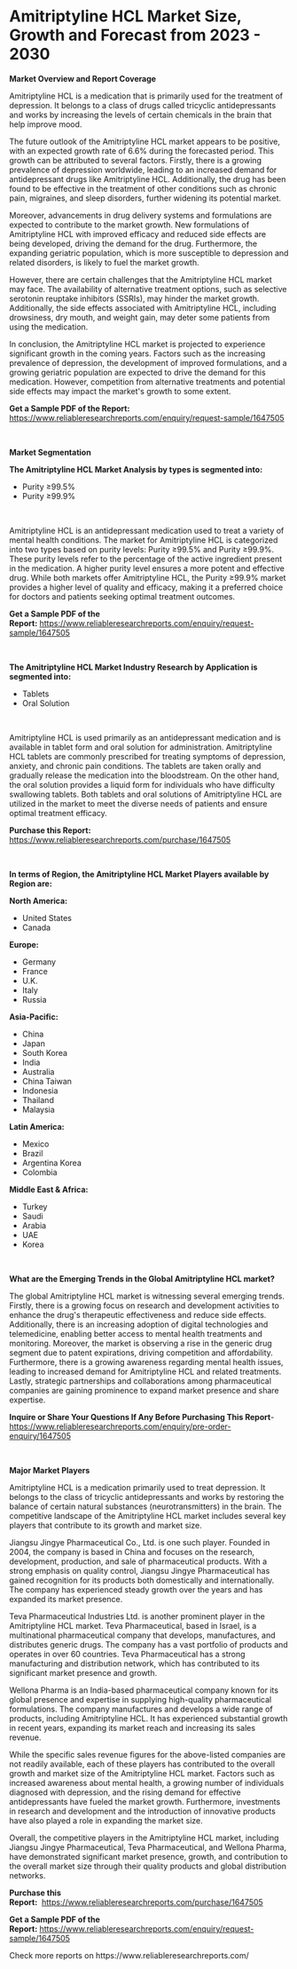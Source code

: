 <p><h1>Amitriptyline HCL Market Size, Growth and Forecast from 2023 - 2030</h1></p><p><strong>Market Overview and Report Coverage</strong></p>
<p><p>Amitriptyline HCL is a medication that is primarily used for the treatment of depression. It belongs to a class of drugs called tricyclic antidepressants and works by increasing the levels of certain chemicals in the brain that help improve mood.</p><p>The future outlook of the Amitriptyline HCL market appears to be positive, with an expected growth rate of 6.6% during the forecasted period. This growth can be attributed to several factors. Firstly, there is a growing prevalence of depression worldwide, leading to an increased demand for antidepressant drugs like Amitriptyline HCL. Additionally, the drug has been found to be effective in the treatment of other conditions such as chronic pain, migraines, and sleep disorders, further widening its potential market.</p><p>Moreover, advancements in drug delivery systems and formulations are expected to contribute to the market growth. New formulations of Amitriptyline HCL with improved efficacy and reduced side effects are being developed, driving the demand for the drug. Furthermore, the expanding geriatric population, which is more susceptible to depression and related disorders, is likely to fuel the market growth.</p><p>However, there are certain challenges that the Amitriptyline HCL market may face. The availability of alternative treatment options, such as selective serotonin reuptake inhibitors (SSRIs), may hinder the market growth. Additionally, the side effects associated with Amitriptyline HCL, including drowsiness, dry mouth, and weight gain, may deter some patients from using the medication.</p><p>In conclusion, the Amitriptyline HCL market is projected to experience significant growth in the coming years. Factors such as the increasing prevalence of depression, the development of improved formulations, and a growing geriatric population are expected to drive the demand for this medication. However, competition from alternative treatments and potential side effects may impact the market's growth to some extent.</p></p>
<p><strong>Get a Sample PDF of the Report:</strong> <a href="https://www.reliableresearchreports.com/enquiry/request-sample/1647505">https://www.reliableresearchreports.com/enquiry/request-sample/1647505</a></p>
<p>&nbsp;</p>
<p><strong>Market Segmentation</strong></p>
<p><strong>The Amitriptyline HCL Market Analysis by types is segmented into:</strong></p>
<p><ul><li>Purity ≥99.5%</li><li>Purity ≥99.9%</li></ul></p>
<p>&nbsp;</p>
<p><p>Amitriptyline HCL is an antidepressant medication used to treat a variety of mental health conditions. The market for Amitriptyline HCL is categorized into two types based on purity levels: Purity ≥99.5% and Purity ≥99.9%. These purity levels refer to the percentage of the active ingredient present in the medication. A higher purity level ensures a more potent and effective drug. While both markets offer Amitriptyline HCL, the Purity ≥99.9% market provides a higher level of quality and efficacy, making it a preferred choice for doctors and patients seeking optimal treatment outcomes.</p></p>
<p><strong>Get a Sample PDF of the Report:</strong>&nbsp;<a href="https://www.reliableresearchreports.com/enquiry/request-sample/1647505">https://www.reliableresearchreports.com/enquiry/request-sample/1647505</a></p>
<p>&nbsp;</p>
<p><strong>The Amitriptyline HCL Market Industry Research by Application is segmented into:</strong></p>
<p><ul><li>Tablets</li><li>Oral Solution</li></ul></p>
<p>&nbsp;</p>
<p><p>Amitriptyline HCL is used primarily as an antidepressant medication and is available in tablet form and oral solution for administration. Amitriptyline HCL tablets are commonly prescribed for treating symptoms of depression, anxiety, and chronic pain conditions. The tablets are taken orally and gradually release the medication into the bloodstream. On the other hand, the oral solution provides a liquid form for individuals who have difficulty swallowing tablets. Both tablets and oral solutions of Amitriptyline HCL are utilized in the market to meet the diverse needs of patients and ensure optimal treatment efficacy.</p></p>
<p><strong>Purchase this Report:</strong>&nbsp; <a href="https://www.reliableresearchreports.com/purchase/1647505">https://www.reliableresearchreports.com/purchase/1647505</a></p>
<p>&nbsp;</p>
<p><strong>In terms of Region, the Amitriptyline HCL Market Players available by Region are:</strong></p>
<p>
    <p> <strong> North America: </strong>
        <ul>
            <li>United States</li>
            <li>Canada</li>
        </ul>
        </p> 
    <p> <strong> Europe: </strong>
        <ul>
            <li>Germany</li>
            <li>France</li>
            <li>U.K.</li>
            <li>Italy</li>
            <li>Russia</li>
        </ul>
        </p> 
    <p> <strong> Asia-Pacific: </strong>
        <ul>
            <li>China</li>
            <li>Japan</li>
            <li>South Korea</li>
            <li>India</li>
            <li>Australia</li>
            <li>China Taiwan</li>
            <li>Indonesia</li>
            <li>Thailand</li>
            <li>Malaysia</li>
        </ul>
        </p> 
    <p> <strong> Latin America: </strong>
        <ul>
            <li>Mexico</li>
            <li>Brazil</li>
            <li>Argentina Korea</li>
            <li>Colombia</li>
        </ul>
        </p> 
    <p> <strong> Middle East & Africa: </strong>
        <ul>
            <li>Turkey</li>
            <li>Saudi</li>
            <li>Arabia</li>
            <li>UAE</li>
            <li>Korea</li>
        </ul>
    </p>
    </p>
<p>&nbsp;</p>
<p><strong>What are the Emerging Trends in the Global Amitriptyline HCL market?</strong></p>
<p><p>The global Amitriptyline HCL market is witnessing several emerging trends. Firstly, there is a growing focus on research and development activities to enhance the drug's therapeutic effectiveness and reduce side effects. Additionally, there is an increasing adoption of digital technologies and telemedicine, enabling better access to mental health treatments and monitoring. Moreover, the market is observing a rise in the generic drug segment due to patent expirations, driving competition and affordability. Furthermore, there is a growing awareness regarding mental health issues, leading to increased demand for Amitriptyline HCL and related treatments. Lastly, strategic partnerships and collaborations among pharmaceutical companies are gaining prominence to expand market presence and share expertise.</p></p>
<p><strong>Inquire or Share Your Questions If Any Before Purchasing This Report</strong>- <a href="https://www.reliableresearchreports.com/enquiry/pre-order-enquiry/1647505">https://www.reliableresearchreports.com/enquiry/pre-order-enquiry/1647505</a></p>
<p>&nbsp;</p>
<p><strong>Major Market Players</strong></p>
<p><p>Amitriptyline HCL is a medication primarily used to treat depression. It belongs to the class of tricyclic antidepressants and works by restoring the balance of certain natural substances (neurotransmitters) in the brain. The competitive landscape of the Amitriptyline HCL market includes several key players that contribute to its growth and market size.</p><p>Jiangsu Jingye Pharmaceutical Co., Ltd. is one such player. Founded in 2004, the company is based in China and focuses on the research, development, production, and sale of pharmaceutical products. With a strong emphasis on quality control, Jiangsu Jingye Pharmaceutical has gained recognition for its products both domestically and internationally. The company has experienced steady growth over the years and has expanded its market presence.</p><p>Teva Pharmaceutical Industries Ltd. is another prominent player in the Amitriptyline HCL market. Teva Pharmaceutical, based in Israel, is a multinational pharmaceutical company that develops, manufactures, and distributes generic drugs. The company has a vast portfolio of products and operates in over 60 countries. Teva Pharmaceutical has a strong manufacturing and distribution network, which has contributed to its significant market presence and growth.</p><p>Wellona Pharma is an India-based pharmaceutical company known for its global presence and expertise in supplying high-quality pharmaceutical formulations. The company manufactures and develops a wide range of products, including Amitriptyline HCL. It has experienced substantial growth in recent years, expanding its market reach and increasing its sales revenue.</p><p>While the specific sales revenue figures for the above-listed companies are not readily available, each of these players has contributed to the overall growth and market size of the Amitriptyline HCL market. Factors such as increased awareness about mental health, a growing number of individuals diagnosed with depression, and the rising demand for effective antidepressants have fueled the market growth. Furthermore, investments in research and development and the introduction of innovative products have also played a role in expanding the market size.</p><p>Overall, the competitive players in the Amitriptyline HCL market, including Jiangsu Jingye Pharmaceutical, Teva Pharmaceutical, and Wellona Pharma, have demonstrated significant market presence, growth, and contribution to the overall market size through their quality products and global distribution networks.</p></p>
<p><strong>Purchase this Report:</strong>&nbsp;&nbsp;<a href="https://www.reliableresearchreports.com/purchase/1647505">https://www.reliableresearchreports.com/purchase/1647505</a></p>
<p></p>
<p><strong>Get a Sample PDF of the Report:</strong>&nbsp;<a href="https://www.reliableresearchreports.com/enquiry/request-sample/1647505">https://www.reliableresearchreports.com/enquiry/request-sample/1647505</a></p>
<p>Check more reports on https://www.reliableresearchreports.com/</p>